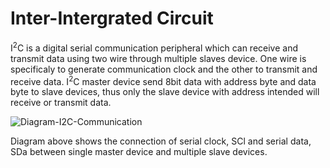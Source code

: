 # Inter-Intergrated Circuit

I<sup>2</sup>C is a digital serial communication peripheral which can receive and transmit data using two wire through multiple slaves device. 
One wire is specificaly to generate communication clock and the other to transmit and receive data. 
I<sup>2</sup>C master device send 8bit data with address byte and data byte to slave devices, thus only the slave device with address intended will receive or transmit data.
<br/>

![Diagram-I2C-Communication](https://github.com/user-attachments/assets/114b41ac-7169-4cf4-b949-a750a103c9d2)
<br/>

Diagram above shows the connection of serial clock, SCl and serial data, SDa between single master device and multiple slave devices.
<br/>

<br/>
